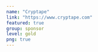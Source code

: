 ```yaml
---
name: "Cryptape"
link: "https://www.cryptape.com"
featured: true
group: sponsor
level: gold
png: true
---
```

